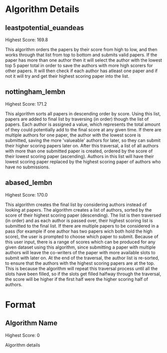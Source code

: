 # Algorithm Details
leastpotential_euandeas
-------------
Highest Score: 169.8

This algorithm orders the papers by their score from high to low, and then works through that list from top to bottom and submits valid papers. If the paper has more than one author then it will select the author with the lowest top 5 paper total in order to save the authors with more high scorers for other papers. It will then check if each author has atleast one paper and if not it will try and get their highest scoring paper into the list.

nottingham_lembn
-------------
Highest Score: 171.2

This algorithm sorts all papers in descending order by score. Using this list, papers are added to final list by traversing (in order) though the list of papers. Each author is assigned a value, which represents the total amount of they could potentially add to the final score at any given time. If there are multiple authors for one paper, the author with the lowest score is submitted, saving the more 'valueable' authors for later, so they can submit their higher scoring papers later on. After this traversal, a list of all authors with more than one submitted paper is created, ordered by the score of their lowest scoring paper (ascending). Authors in this list will have their lowest scoring paper replaced by the highest scoring paper of authors who have no submissions.

abased_lembn
-------------
Highest Score: 170.0

This algorithm creates the final list by considering authors instead of looking at papers. The algorithm creates a list of authors, sorted by the score of their highest scoring paper (descending). The list is then traversed (in order) and as each author is passed over, their highest scoring list is submitted to the final list. If there are multiple papers to be considered in a pass (for example if one author has two papers wich both hold the high score), the user is prompted to choose which paper to submit. Because of this user input, there is a range of scores which can be produced for any given dataset using this algorithm, since submitting a paper with multiple authors will leave the co-writers of the paper with more available slots to submit with later on. At the end of the traversal, the author list is re-sorted, to ensure that the authors with the highest scoring papers are at the top. This is because the algorithm will repeat this traversal process until all the slots have been filled, so if the slots get filled halfway through the traversal, the score will be higher if the first half were the higher scoring half of authors.

# Format
Algorithm Name
-------------
Highest Score: 0

Algorithm details
